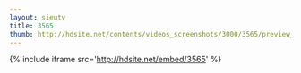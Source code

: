 ```yaml
---
layout: sieutv
title: 3565
thumb: http://hdsite.net/contents/videos_screenshots/3000/3565/preview_360p.mp4.jpg
---
```

{% include iframe src='http://hdsite.net/embed/3565' %}
 
